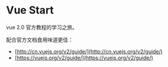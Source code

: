 # Vue Start

vue 2.0 官方教程的学习之旅。

配合官方文档食用味道更佳：
* [http://cn.vuejs.org/v2/guide/](http://cn.vuejs.org/v2/guide/)
* [https://vuejs.org/v2/guide/](https://vuejs.org/v2/guide/)